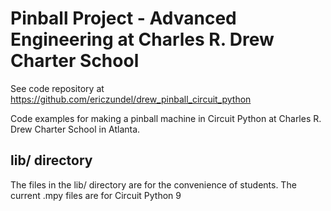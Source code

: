 # Pinball Project - Advanced Engineering at Charles R. Drew Charter School

See code repository at https://github.com/ericzundel/drew_pinball_circuit_python

Code examples for making a pinball machine in Circuit Python at Charles R. Drew Charter School in Atlanta.


## lib/ directory

The files in the lib/ directory are for the convenience of students. The current .mpy files are for Circuit Python 9
